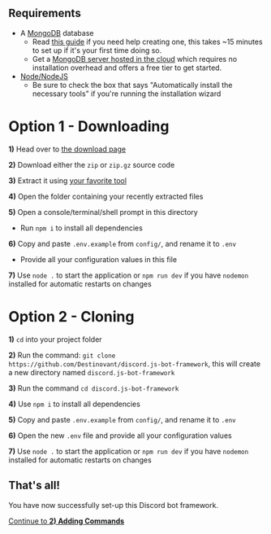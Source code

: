 ## Requirements
- A [MongoDB](https://www.mongodb.com/2) database
    * Read [this guide](https://docs.mongodb.com/manual/administration/install-community/) if you need help creating one, this takes ~15 minutes to set up if it's your first time doing so.
    * Get a [MongoDB server hosted in the cloud](https://www.mongodb.com/cloud/atlas?tck=docs_server "MongoDB Atlas Cloud Solution") which requires no installation overhead and offers a free tier to get started.
- [Node/NodeJS](https://nodejs.org/en/)
    * Be sure to check the box that says "Automatically install the necessary tools" if you're running the installation wizard

# Option 1 - Downloading
**1)** Head over to [the download page](https://github.com/Destinovant/discord.js-bot-framework/releases)

**2)** Download either the `zip` or `zip.gz` source code

**3)** Extract it using [your favorite tool](https://www.rarlab.com/download.htm)

**4)** Open the folder containing your recently extracted files

**5)** Open a console/terminal/shell prompt in this directory
- Run `npm i` to install all dependencies

**6)** Copy and paste `.env.example` from `config/`, and rename it to `.env`
- Provide all your configuration values in this file

**7)** Use `node .` to start the application or `npm run dev` if you have `nodemon` installed for automatic restarts on changes

# Option 2 - Cloning
**1)** `cd` into your project folder

**2)** Run the command: `git clone https://github.com/Destinovant/discord.js-bot-framework`, this will create a new directory named `discord.js-bot-framework`

**3)** Run the command `cd discord.js-bot-framework`

**4)** Use `npm i` to install all dependencies

**5)** Copy and paste `.env.example` from `config/`, and rename it to `.env`

**6)** Open the new `.env` file and provide all your configuration values

**7)** Use `node .` to start the application or `npm run dev` if you have `nodemon` installed for automatic restarts on changes

## That's all!
You have now successfully set-up this Discord bot framework.

[Continue to **2) Adding Commands**](./2AddingCommands.md)